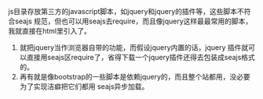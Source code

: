 js目录存放第三方的javascript脚本，如jquery和jquery的插件等，这些脚本不符合seajs 规范，但也可以用seajs去require，而且像jquery这样最最常用的脚本，我就直接在html里引入了。
1. 就把jquery当作浏览器自带的功能，而假设jquery内置的话，jquery 插件就可以直接用seajs区require了，省得下载一个jquery插件还得去包装成seajs格式的。
2. 再有就是像bootstrap的一些脚本是依赖jquery的，而且整个站都用，没必要为了实现洁癖把它们都用 seajs异步加载。